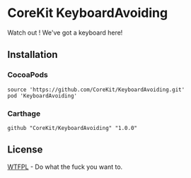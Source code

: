 # CoreKit KeyboardAvoiding

Watch out ! We've got a keyboard here!



## Installation



### CocoaPods

```
source 'https://github.com/CoreKit/KeyboardAvoiding.git'
pod 'KeyboardAvoiding'
```



### Carthage

```
github "CoreKit/KeyboardAvoiding" "1.0.0"
```



## License

[WTFPL](LICENSE) - Do what the fuck you want to.
